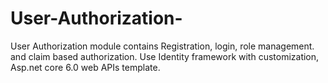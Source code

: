 # User-Authorization-
User Authorization module contains Registration, login, role management. and claim based authorization. Use Identity framework with customization, Asp.net core 6.0 web APIs template.
